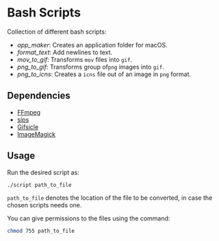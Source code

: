 # Bash Scripts
Collection of different bash scripts:

- _app_maker_: Creates an application folder for macOS.
- _format_text_: Add newlines to text.
- _mov_to_gif_: Transforms `mov` files into `gif`.
- _png_to_gif_: Transforms group of`png` images into `gif`.
- _png_to_icns_: Creates a `icns` file out of an image in `png` format.



## Dependencies

- [FFmpeg](https://ffmpeg.org)
- [sips](https://www.lcdf.org/gifsicle/)
- [Gifsicle](https://ss64.com/osx/sips.html)
- [ImageMagick](https://imagemagick.org/index.php)



## Usage

Run the desired script as:

```bash
./script path_to_file
```

`path_to_file` denotes the location of the file to be converted, in case the chosen scripts needs one.

You can give permissions to the files using the command:
```bash
chmod 755 path_to_file
```
